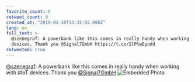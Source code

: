 ```yaml
---
favorite_count: 0
retweet_count: 0
created_at: "2019-01-10T13:32:02.000Z"
lang: en
full_text: >-
  @szenegraf: A powerbank like this comes in really handy when working with #IoT
  devices. Thank you @Signal7GmbH https://t.co/SlPtwEyudd
retweeted: true
---
```


[@szenegraf](https://twitter.com/szenegraf): A powerbank like this comes in
really handy when working with #IoT devices. Thank you
[@Signal7GmbH](https://twitter.com/Signal7GmbH)
![Embedded Photo](https://twitter-media-coderbyheart.s3.eu-north-1.amazonaws.com/1083355788935081984-C_t0tX3XkAENPpS.jpg)
